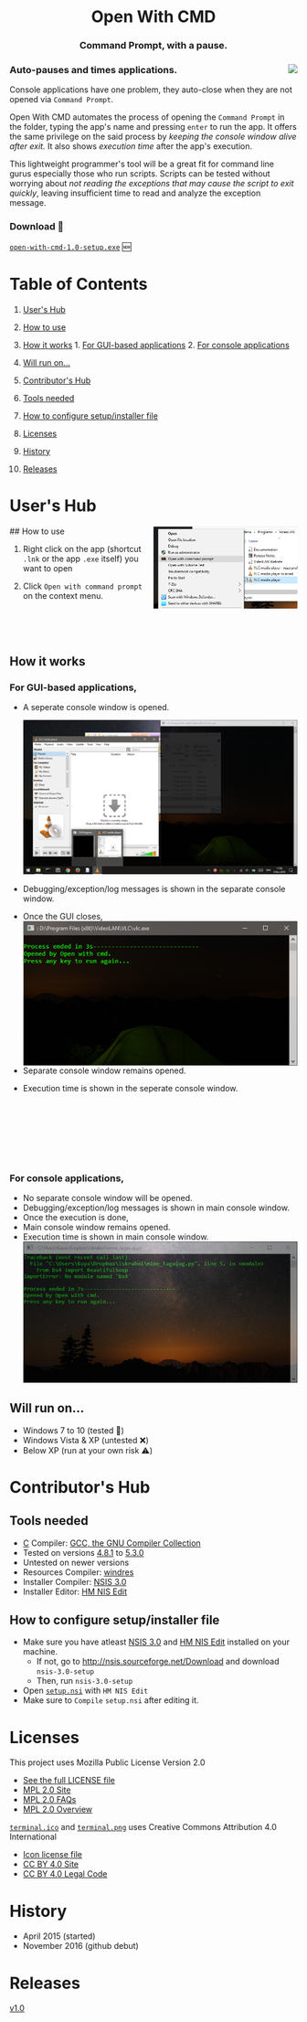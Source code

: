 
<h1 align="center"> Open With CMD <br> <h3 align="center">Command Prompt, with a pause.</h3> </h1>

### Auto-pauses and times applications.  <img align="right" src="https://github.com/raymelon/open-with-cmd/blob/master/res/terminal.ico">

Console applications have one problem, they auto-close when they are not opened via `Command Prompt`.

Open With CMD automates the process of opening the `Command Prompt` in the folder, typing the app's name and pressing `enter` to run the app. It offers the same privilege on the said process by *keeping the console window alive after exit.* It also shows *execution time* after the app's execution.

This lightweight programmer's tool will be a great fit for command line gurus especially those who run scripts. Scripts can be tested without worrying about *not reading the exceptions that may cause the script to exit quickly*, leaving insufficient time to read and analyze the exception message.

### Download :love_letter:
[`open-with-cmd-1.0-setup.exe`](https://github.com/raymelon/open-with-cmd/releases/download/v1.0/open-with-cmd-1.0-setup.exe) :new:

# Table of Contents
1. [User's Hub](#users-hub)
  1. [How to use](#how-to-use)
  2. [How it works](#how-it-works) 
    1. [For GUI-based applications](#for-gui-based-applications)
    2. [For console applications](#for-console-applications)
  3. [Will run on...](#will-run-on)

2. [Contributor's Hub](#contributors-hub)
  1. [Tools needed](#tools-needed)
  2. [How to configure setup/installer file](#how-to-configure-setupinstaller-file)
  
3. [Licenses](#license)
4. [History](#history)
5. [Releases](#releases)
  
# User's Hub
<img align="right" width="50%" src="https://github.com/raymelon/open-with-cmd/blob/master/screenshots/context%20menu%20shot.png">
## How to use
   
1. Right click on the app (shortcut `.lnk` or the app `.exe` itself) you want to open


2. Click `Open with command prompt` on the context menu.
<br>
<br>
<br>

## How it works 

### For GUI-based applications, 
- A seperate console window is opened.
  
  ![alt tag](https://github.com/raymelon/open-with-cmd/blob/master/screenshots/gui%20shot.png) 


- Debugging/exception/log messages is shown in the separate console window.


- Once the GUI closes,  <img align="right" src="https://github.com/raymelon/open-with-cmd/blob/master/screenshots/gui%20shot%20end.PNG">
 
 
 - Separate console window remains opened.
 
 
 - Execution time is shown in the seperate console window.
<br>
<br>
<br>
<br>
<br>
<br>

### For console applications,
- No separate console window will be opened.
- Debugging/exception/log messages is shown in main console window.
- Once the execution is done,
 - Main console window remains opened.
 - Execution time is shown in main console window.
   ![alt tag](https://github.com/raymelon/open-with-cmd/blob/master/screenshots/console%20shot%20end%20wd%20error.PNG) 

## Will run on...
- Windows 7 to 10 (tested :100:)
- Windows Vista & XP (untested :x:)
- Below XP (run at your own risk :warning:)

# Contributor's Hub
## Tools needed
- [C](http://www.open-std.org/jtc1/sc22/wg14/) Compiler: [GCC, the GNU Compiler Collection](https://gcc.gnu.org/) 
 - Tested on versions [4.8.1](https://gcc.gnu.org/gcc-4.8/) to [5.3.0](https://gcc.gnu.org/gcc-5/)
 - Untested on newer versions
- Resources Compiler: [windres](https://sourceware.org/binutils/docs/binutils/windres.html)
- Installer Compiler: [NSIS 3.0](http://nsis.sourceforge.net/Main_Page)
- Installer Editor: [HM NIS Edit](hmne.sourceforge.net)

## How to configure setup/installer file
- Make sure you have atleast [NSIS 3.0](http://nsis.sourceforge.net/Main_Page) and [HM NIS Edit](hmne.sourceforge.net) installed on your machine.
  - If not, go to http://nsis.sourceforge.net/Download and download `nsis-3.0-setup`
  - Then, run `nsis-3.0-setup`
- Open [`setup.nsi`](https://github.com/raymelon/open-with-cmd/blob/master/nsis-3.0-setup) with `HM NIS Edit`
- Make sure to `Compile` `setup.nsi` after editing it.

# Licenses
This project uses Mozilla Public License Version 2.0
- [See the full LICENSE file](https://github.com/raymelon/open-with-cmd/blob/master/LICENSE)
- [MPL 2.0 Site](https://www.mozilla.org/en-US/MPL/2.0/)
- [MPL 2.0 FAQs](https://www.mozilla.org/en-US/MPL/2.0/FAQ/)
- [MPL 2.0 Overview](http://oss-watch.ac.uk/resources/mpl2)

[`terminal.ico`](https://github.com/raymelon/open-with-cmd/blob/master/res/terminal.ico) and [`terminal.png`](https://github.com/raymelon/open-with-cmd/blob/master/res/terminal.png) uses Creative Commons Attribution 4.0 International
 - [Icon license file](https://github.com/raymelon/open-with-cmd/blob/master/res/icon-license.txt)
 - [CC BY 4.0 Site](https://creativecommons.org/licenses/by/4.0/)
 - [CC BY 4.0 Legal Code](https://creativecommons.org/licenses/by/4.0/legalcode)

# History
- April 2015 (started)
- November 2016 (github debut)

# Releases
[v1.0](https://github.com/raymelon/open-with-cmd/releases/tag/v1.0)
